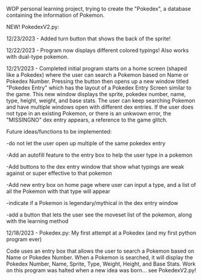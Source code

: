 WOP personal learning project, trying to create the "Pokedex", a database containing the information of Pokemon. 

NEW!
PokedexV2.py: 

12/23/2023 - Added turn button that shows the back of the sprite!

12/22/2023 - Program now displays different colored typings! Also works with dual-type pokemon.

12/21/2023 - Completed initial program starts on a home screen (shaped like a Pokedex) where the user can search a Pokemon based on Name or Pokedex Number. 
Pressing the button then opens up a new window titled "Pokedex Entry" which has the layout of a Pokedex Entry Screen similar to the game.
This new window displays the sprite, pokedex number, name, type, height, weight, and base stats. 
The user can keep searching Pokemon and have multiple windows open with different dex entries. 
If the user does not type in an existing Pokemon, or there is an unkwown error, the "MISSINGNO" dex entry appears, a reference to the game glitch. 


Future ideas/functions to be implemented:

-do not let the user open up multiple of the same pokedex entry

-Add an autofill feature to the entry box to help the user type in a pokemon

-Add buttons to the dex entry window that show what typings are weak against or super effective to that pokemon

-Add new entry box on home page where user can input a type, and a list of all the Pokemon with that type will appear

-indicate if a Pokemon is legendary/mythical in the dex entry window

-add a button that lets the user see the moveset list of the pokemon, along with the learning method



12/18/2023 - Pokedex.py: My first attempt at a Pokedex (and my first python program ever)

Code uses an entry box that allows the user to search a Pokemon based on Name or Pokedex Number.
When a Pokemon is searched, it will display the Pokedex Number, Name, Sprite, Type, Weight, Height, and Base Stats. 
Work on this program was halted when a new idea was born... see PokedexV2.py!
